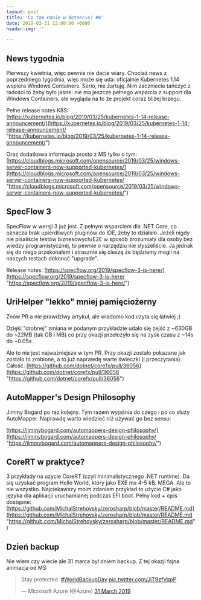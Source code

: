 ```yaml
---
layout: post
title: 'Co tam Panie w dotnecie? #8'
date: 2019-03-31 22:00:00 +0000
header-img: ''

---
```

## News tygodnia

Pierwszy kwietnia, więc pewnie nie dacie wiary. Chociaż news z poprzedniego tygodnia, więc może się uda: oficjalnie Kubernetes 1.14 wspiera Windows Containers. Serio, nie żartuję. Nim zaczniecie tańczyć z radości to żeby było jasne: nie ma jeszcze pełnego wsparcia z support dla Windows Containers, ale wygląda na to że projekt coraz bliżej brzegu.

Pełne release notes K8S: [https://kubernetes.io/blog/2019/03/25/kubernetes-1-14-release-announcement/](https://kubernetes.io/blog/2019/03/25/kubernetes-1-14-release-announcement/ "https://kubernetes.io/blog/2019/03/25/kubernetes-1-14-release-announcement/")

Oraz dodatkowa informacja prosto z MS tylko o tym: [https://cloudblogs.microsoft.com/opensource/2019/03/25/windows-server-containers-now-supported-kubernetes/](https://cloudblogs.microsoft.com/opensource/2019/03/25/windows-server-containers-now-supported-kubernetes/ "https://cloudblogs.microsoft.com/opensource/2019/03/25/windows-server-containers-now-supported-kubernetes/")

## SpecFlow 3

SpecFlow w wersji 3 już jest. Z pełnym wsparciem dla .NET Core, co oznacza brak upierdliwych pluginów do IDE, żeby to działało. Jeżeli nigdy nie pisaliście testów biznesowych/E2E w sposób zrozumiały dla osoby bez wiedzy programistycznej, to pewnie o narzędziu nie słyszeliście. Ja jednak się do niego przekonałem i strasznie się cieszę że będziemy mogli na naszych testach dokonać "upgrade".

Release notes: [https://specflow.org/2019/specflow-3-is-here/](https://specflow.org/2019/specflow-3-is-here/ "https://specflow.org/2019/specflow-3-is-here/")

## UriHelper "lekko" mniej pamięciożerny

Znów PR a nie prawdziwy artykuł, ale wiadomo kod czyta się łatwiej ;)

Dzięki "drobnej" zmiana w podanym przykładzie udało się zejść z \~630GB do \~22MB (tak GB i MB) co przy okazji przełożyło się na zysk czasu z \~14s do \~0.05s.

Ale to nie jest najważniejsze w tym PR. Przy okazji zostało pokazane jak zostało to zrobione, a to już naprawdę warte świeczki (i przeczytania). Całość: [https://github.com/dotnet/corefx/pull/36056](https://github.com/dotnet/corefx/pull/36056 "https://github.com/dotnet/corefx/pull/36056")

## AutoMapper's Design Philosophy

Jimmy Bogard po raz kolejny. Tym razem wyjaśnia do czego i po co służy AutoMapper. Naprawdę warto wiedzieć niż używać go bez sensu:

[https://jimmybogard.com/automappers-design-philosophy/](https://jimmybogard.com/automappers-design-philosophy/ "https://jimmybogard.com/automappers-design-philosophy/")

## CoreRT w praktyce?

3 przykłady na użycie CoreRT (czyli minimalistycznego .NET runtime). Da się uzyskać program Hello World, który jako EXE ma 4-5 kB. MEGA. Ale to nie wszystko. Najciekawszy moim zdaniem przykład to użycie C# jako języka dla aplikacji uruchamianej podczas EFI boot. Pełny kod + opis dostępne: [https://github.com/MichalStrehovsky/zerosharp/blob/master/README.md](https://github.com/MichalStrehovsky/zerosharp/blob/master/README.md "https://github.com/MichalStrehovsky/zerosharp/blob/master/README.md")

## Dzień backup

Nie wiem czy wiecie ale 31 marca był dniem backup. Z tej okazji fajna animacja od MS:

<blockquote class="twitter-tweet" data-lang="en-gb"><p lang="en" dir="ltr">Stay protected. <a href="https://twitter.com/hashtag/WorldBackupDay?src=hash&ref_src=twsrc%5Etfw">#WorldBackupDay</a> <a href="https://t.co/JiT9zfVqpP">pic.twitter.com/JiT9zfVqpP</a></p>— Microsoft Azure (@Azure) <a href="https://twitter.com/Azure/status/1112386165288648711?ref_src=twsrc%5Etfw">31 March 2019</a></blockquote>
<script async src="https://platform.twitter.com/widgets.js" charset="utf-8"></script>